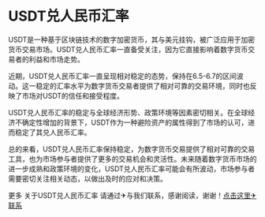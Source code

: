 # USDT兑人民币汇率

USDT是一种基于区块链技术的数字加密货币，其与美元挂钩，被广泛应用于加密货币交易市场。USDT兑人民币汇率一直备受关注，因为它直接影响着数字货币交易者的利益和市场走势。

近期，USDT兑人民币汇率一直呈现相对稳定的态势，保持在6.5-6.7的区间波动。这一稳定的汇率水平为数字货币交易者提供了相对可靠的交易环境，同时也反映了市场对USDT的信任和接受程度。

USDT兑人民币汇率的稳定与全球经济形势、政策环境等因素密切相关。在全球经济不确定性增加的背景下，USDT作为一种避险资产的属性得到了市场的认可，进而稳定了其兑人民币汇率。

总的来看，USDT兑人民币汇率保持稳定，为数字货币交易提供了相对可靠的交易工具，也为市场参与者提供了更多的交易机会和灵活性。未来随着数字货币市场的进一步成熟和政策环境的变化，USDT兑人民币汇率可能会有所波动，市场参与者需要密切关注相关动态，以做出及时的应对和决策。

更多 关于USDT兑人民币汇率 请通过✈与我们联系，感谢阅读，谢谢！[点击这里✈联系](https://www.trx.tw)